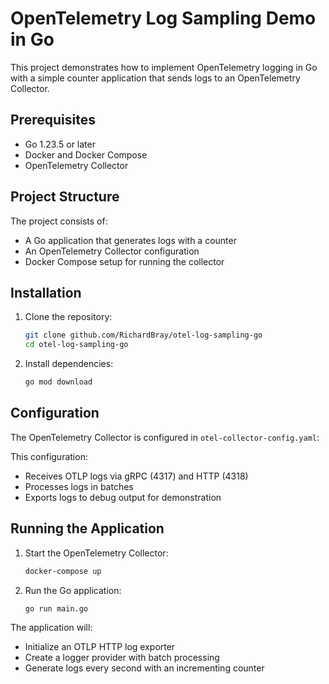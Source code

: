 # OpenTelemetry Log Sampling Demo in Go

This project demonstrates how to implement OpenTelemetry logging in Go with a simple counter application that sends logs to an OpenTelemetry Collector.

## Prerequisites

- Go 1.23.5 or later
- Docker and Docker Compose
- OpenTelemetry Collector

## Project Structure

The project consists of:
- A Go application that generates logs with a counter
- An OpenTelemetry Collector configuration
- Docker Compose setup for running the collector

## Installation

1. Clone the repository:
   ```bash
   git clone github.com/RichardBray/otel-log-sampling-go
   cd otel-log-sampling-go
   ```

2. Install dependencies:
   ```bash
   go mod download
   ```

## Configuration

The OpenTelemetry Collector is configured in `otel-collector-config.yaml`:


This configuration:
- Receives OTLP logs via gRPC (4317) and HTTP (4318)
- Processes logs in batches
- Exports logs to debug output for demonstration

## Running the Application

1. Start the OpenTelemetry Collector:
   ```bash
   docker-compose up
   ```

2. Run the Go application:
   ```bash
   go run main.go
   ```

The application will:
- Initialize an OTLP HTTP log exporter
- Create a logger provider with batch processing
- Generate logs every second with an incrementing counter

